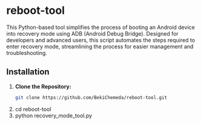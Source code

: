 # reboot-tool
This Python-based tool simplifies the process of booting an Android device into recovery mode using ADB (Android Debug Bridge). Designed for developers and advanced users, this script automates the steps required to enter recovery mode, streamlining the process for easier management and troubleshooting.
## Installation

1. **Clone the Repository:**
   ```bash
   git clone https://github.com/BekiChemeda/reboot-tool.git
2. cd reboot-tool
3. python recovery_mode_tool.py

